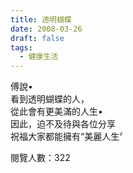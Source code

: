 ```yaml
---
title: 透明蝴蝶
date: 2008-03-26
draft: false
tags:
  - 健康生活
---
```

傅說•  
看到透明蝴蝶的人，  
從此會有更美滿的人生•  
因此，迫不及待與各位分享  
祝福大家都能擁有“美麗人生〞  


閱覽人數：322